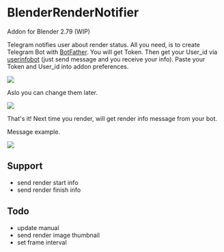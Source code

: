 # BlenderRenderNotifier

Addon for Blender 2.79 (WIP)

Telegram notifies user about render status.
All you need, is to create Telegram Bot with [BotFather](https://core.telegram.org/bots#3-how-do-i-create-a-bot). You will get Token. Then get your User_id via [userinfobot](https://telegram.me/userinfobot) (just send message and you receive your info).
Paste your Token and User_id into addon preferences.

![](https://github.com/VascoPi/BlenderRenderNotifier/raw/master/help/Addon_preferences.jpg)


Aslo you can change them later.

![](https://github.com/VascoPi/BlenderRenderNotifier/raw/master/help/Addon_settings.jpg)

That's it! Next time you render, will get render info message from your bot.

Message example.

![](https://github.com/VascoPi/BlenderRenderNotifier/raw/master/help/Message_example.jpg)


## Support

* send render start info
* send render finish info


## Todo

* update manual
* send render image thumbnail
* set frame interval
